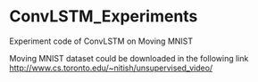 # ConvLSTM_Experiments
Experiment code of ConvLSTM on Moving MNIST

Moving MNIST dataset could be downloaded in the following link
http://www.cs.toronto.edu/~nitish/unsupervised_video/
